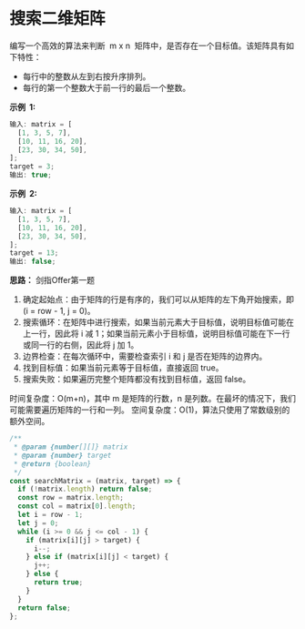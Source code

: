 # 搜索二维矩阵

编写一个高效的算法来判断  m x n  矩阵中，是否存在一个目标值。该矩阵具有如下特性：

- 每行中的整数从左到右按升序排列。
- 每行的第一个整数大于前一行的最后一个整数。

**示例  1:**

```js
输入: matrix = [
  [1, 3, 5, 7],
  [10, 11, 16, 20],
  [23, 30, 34, 50],
];
target = 3;
输出: true;
```

**示例  2:**

```js
输入: matrix = [
  [1, 3, 5, 7],
  [10, 11, 16, 20],
  [23, 30, 34, 50],
];
target = 13;
输出: false;
```

**思路：**
剑指Offer第一题

1. 确定起始点：由于矩阵的行是有序的，我们可以从矩阵的左下角开始搜索，即 (i = row - 1, j = 0)。
2. 搜索循环：在矩阵中进行搜索，如果当前元素大于目标值，说明目标值可能在上一行，因此将 i 减 1；如果当前元素小于目标值，说明目标值可能在下一行或同一行的右侧，因此将 j 加 1。
3. 边界检查：在每次循环中，需要检查索引 i 和 j 是否在矩阵的边界内。
4. 找到目标值：如果当前元素等于目标值，直接返回 true。
5. 搜索失败：如果遍历完整个矩阵都没有找到目标值，返回 false。

时间复杂度：O(m+n)，其中 m 是矩阵的行数，n 是列数。在最坏的情况下，我们可能需要遍历矩阵的一行和一列。
空间复杂度：O(1)，算法只使用了常数级别的额外空间。

```js
/**
 * @param {number[][]} matrix
 * @param {number} target
 * @return {boolean}
 */
const searchMatrix = (matrix, target) => {
  if (!matrix.length) return false;
  const row = matrix.length;
  const col = matrix[0].length;
  let i = row - 1;
  let j = 0;
  while (i >= 0 && j <= col - 1) {
    if (matrix[i][j] > target) {
      i--;
    } else if (matrix[i][j] < target) {
      j++;
    } else {
      return true;
    }
  }
  return false;
};
```
